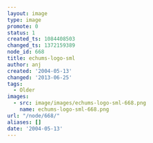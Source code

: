 ```yaml
---
layout: image
type: image
promote: 0
status: 1
created_ts: 1084408503
changed_ts: 1372159389
node_id: 668
title: echums-logo-sml
author: anj
created: '2004-05-13'
changed: '2013-06-25'
tags:
  - Older
images:
  - src: image/images/echums-logo-sml-668.png
    name: echums-logo-sml-668.png
url: "/node/668/"
aliases: []
date: '2004-05-13'
---
```


